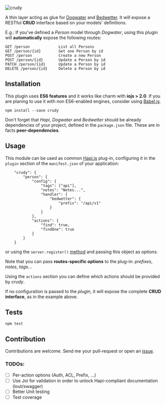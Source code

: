 ![crudy](https://cloud.githubusercontent.com/assets/2857535/9075332/fa99d7a4-3b13-11e5-99cb-189b1c67f08c.png)

A thin layer acting as glue for [Dogwater](https://github.com/devinivy/dogwater) and [Bedwetter](https://github.com/devinivy/bedwetter).
It will expose a RESTful **CRUD** interface based on your models' definitions.

E.g.:
If you've defined a *Person* model through *Dogwater*, using this plugin will **automatically** expose the following routes:

	GET /person 			List all Persons
	GET /person/{id}		Get one Person by id
	POST /person 			Create a new Person
	POST /person/{id}		Update a Person by id
	PATCH /person/{id}		Update a Person by id
	DELETE /person/{id}		Delete a Person by id

## Installation
This plugin uses **ES6 features** and it works like charm with **iojs > 2.0**. If you are planing to use it with non ES6-enabled engines, consider using [Babel.js](http://babeljs.io).

	npm install --save crudy

Don't forget that *Hapi*, *Dogwater* and *Bedwetter* should be already dependencies of your project, defined in the ```package.json``` file. These are in facts **peer-dependencies**.

## Usage
This module can be used as common [Hapi.js](http://hapijs.com/) plug-in, configuring it in the ```plugin``` section of the ```manifest.json``` of your application:

		"crudy": {
			"person": {
				"config": {
					"tags": ["api"],
					"notes": "Notes...",
					"handler": {
						"bedwetter": {
							"prefix": "/api/v1"
						}
					}
				},
				"actions": {
					"find": true,
					"findOne": true
				}
			}
		}	
	

or using the ```server.register()``` [method](http://hapijs.com/tutorials/plugins#loading-a-plugin) and passing this object as *options*.

Note that you can pass **routes-specific options** to the plug-in: *prefixes*, *notes*, *tags*...

Using the ```actions``` section you can define which actions should be provided by *crudy*.

If no configuration is passed to the *plugin*, it will expose the complete **CRUD interface**, as in the example above.

## Tests
	npm test

## Contribution
Contributions are welcome. Send me your pull-request or open an [issue](https://github.com/g-div/crudy/issues).

### TODOs:
- [ ] Per-action options (Auth, ACL, Prefix, ...)
- [ ] Use Joi for validation in order to unlock Hapi-compliant documentation (lout/swagger)
- [ ] Better Unit testing
- [ ] Test coverage
